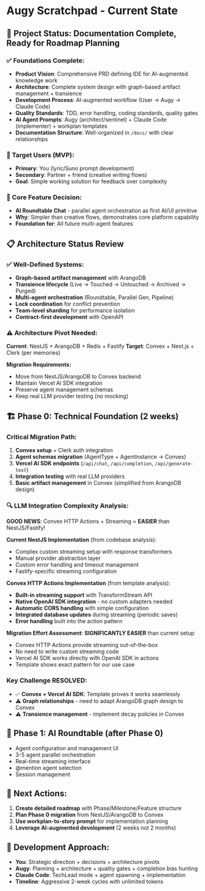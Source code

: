 # Augy Scratchpad - Current State

## 🎯 **Project Status: Documentation Complete, Ready for Roadmap Planning**

### **✅ Foundations Complete:**
- **Product Vision**: Comprehensive PRD defining IDE for AI-augmented knowledge work
- **Architecture**: Complete system design with graph-based artifact management + transience
- **Development Process**: AI-augmented workflow (User → Augy → Claude Code)
- **Quality Standards**: TDD, error handling, coding standards, quality gates
- **AI Agent Prompts**: Augy (architect/sentinel) + Claude Code (implementer) + workplan templates
- **Documentation Structure**: Well-organized in `/docs/` with clear relationships

### **🎯 Target Users (MVP):**
- **Primary**: You (lyric/Suno prompt development)
- **Secondary**: Partner + friend (creative writing flows)
- **Goal**: Simple working solution for feedback over complexity

### **🚀 Core Feature Decision:**
- **AI Roundtable Chat** - parallel agent orchestration as first AI/UI primitive
- **Why**: Simpler than creative flows, demonstrates core platform capability
- **Foundation for**: All future multi-agent features

## 📋 **Architecture Status Review**

### **✅ Well-Defined Systems:**
- **Graph-based artifact management** with ArangoDB
- **Transience lifecycle** (Live → Touched → Untouched → Archived → Purged)
- **Multi-agent orchestration** (Roundtable, Parallel Gen, Pipeline)
- **Lock coordination** for conflict prevention
- **Team-level sharding** for performance isolation
- **Contract-first development** with OpenAPI

### **⚠️ Architecture Pivot Needed:**
**Current**: NestJS + ArangoDB + Redis + Fastify
**Target**: Convex + Next.js + Clerk (per memories)

**Migration Requirements:**
- Move from NestJS/ArangoDB to Convex backend
- Maintain Vercel AI SDK integration
- Preserve agent management schemas
- Keep real LLM provider testing (no mocking)

## 🏗️ **Phase 0: Technical Foundation (2 weeks)**

### **Critical Migration Path:**
1. **Convex setup** + Clerk auth integration
2. **Agent schemas migration** (AgentType + AgentInstance → Convex)
3. **Vercel AI SDK endpoints** (`/api/chat`, `/api/completion`, `/api/generate-text`)
4. **Integration testing** with real LLM providers
5. **Basic artifact management** in Convex (simplified from ArangoDB design)

### **🔍 LLM Integration Complexity Analysis:**

**GOOD NEWS**: Convex HTTP Actions + Streaming = **EASIER** than NestJS/Fastify!

**Current NestJS Implementation** (from codebase analysis):
- Complex custom streaming setup with response transformers
- Manual provider abstraction layer
- Custom error handling and timeout management
- Fastify-specific streaming configuration

**Convex HTTP Actions Implementation** (from template analysis):
- **Built-in streaming support** with TransformStream API
- **Native OpenAI SDK integration** - no custom adapters needed
- **Automatic CORS handling** with simple configuration
- **Integrated database updates** during streaming (periodic saves)
- **Error handling** built into the action pattern

**Migration Effort Assessment**: **SIGNIFICANTLY EASIER** than current setup
- Convex HTTP Actions provide streaming out-of-the-box
- No need to write custom streaming code
- Vercel AI SDK works directly with OpenAI SDK in actions
- Template shows exact pattern for our use case

### **Key Challenge RESOLVED:**
- ✅ **Convex + Vercel AI SDK**: Template proves it works seamlessly
- ⚠️ **Graph relationships** - need to adapt ArangoDB graph design to Convex
- ⚠️ **Transience management** - implement decay policies in Convex

## 🎯 **Phase 1: AI Roundtable (after Phase 0)**
- Agent configuration and management UI
- 3-5 agent parallel orchestration
- Real-time streaming interface
- @mention agent selection
- Session management

## 📝 **Next Actions:**
1. **Create detailed roadmap** with Phase/Milestone/Feature structure
2. **Plan Phase 0 migration** from NestJS/ArangoDB to Convex
3. **Use workplan-to-story prompt** for implementation planning
4. **Leverage AI-augmented development** (2 weeks not 2 months)

## 🔧 **Development Approach:**
- **You**: Strategic direction + decisions + architecture pivots
- **Augy**: Planning + architecture + quality gates + completion bias hunting
- **Claude Code**: TechLead mode + agent spawning + implementation
- **Timeline**: Aggressive 2-week cycles with unlimited tokens
